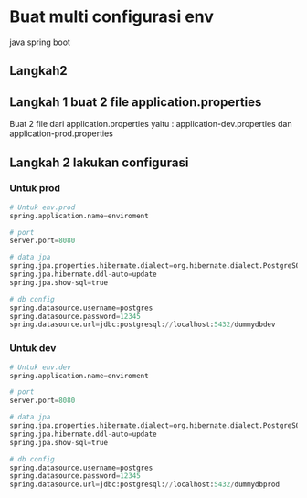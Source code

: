 # Buat multi configurasi env 
java spring boot 

## Langkah2

## Langkah 1 buat 2 file application.properties
Buat 2 file dari application.properties yaitu : application-dev.properties dan application-prod.properties

## Langkah 2 lakukan configurasi 
### Untuk prod

```python
# Untuk env.prod
spring.application.name=enviroment

# port
server.port=8080

# data jpa
spring.jpa.properties.hibernate.dialect=org.hibernate.dialect.PostgreSQLDialect
spring.jpa.hibernate.ddl-auto=update
spring.jpa.show-sql=true

# db config
spring.datasource.username=postgres
spring.datasource.password=12345
spring.datasource.url=jdbc:postgresql://localhost:5432/dummydbdev

```
### Untuk dev

```python
# Untuk env.dev
spring.application.name=enviroment

# port
server.port=8080

# data jpa
spring.jpa.properties.hibernate.dialect=org.hibernate.dialect.PostgreSQLDialect
spring.jpa.hibernate.ddl-auto=update
spring.jpa.show-sql=true

# db config
spring.datasource.username=postgres
spring.datasource.password=12345
spring.datasource.url=jdbc:postgresql://localhost:5432/dummydbprod

```